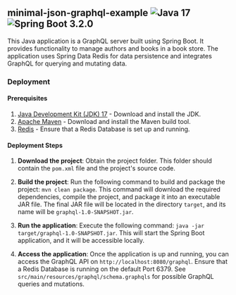 ## minimal-json-graphql-example ![Java 17](https://img.shields.io/badge/Java-17-green) ![Spring Boot 3.2.0](https://img.shields.io/badge/Spring--Boot-3.2.0-green)

This Java application is a GraphQL server built using Spring Boot. It provides functionality to manage authors and books in a book store. The application uses Spring Data Redis for data persistence and integrates GraphQL for querying and mutating data.

### Deployment

#### Prerequisites

1. [Java Development Kit (JDK) 17](https://jdk.java.net/17/) - Download and install the JDK.
2. [Apache Maven](https://maven.apache.org/download.cgi) - Download and install the Maven build tool.
3. [Redis](https://redis.io//) - Ensure that a Redis Database is set up and running.

#### Deployment Steps

1. **Download the project**: Obtain the project folder. This folder should contain the `pom.xml` file and the project's source code.

2. **Build the project**: Run the following command to build and package the project: `mvn clean package`. This command will download the required dependencies, compile the project, and package it into an executable JAR file. The final JAR file will be located in the directory `target`, and its name will be `graphql-1.0-SNAPSHOT.jar`.

3. **Run the application**: Execute the following command: `java -jar target/graphql-1.0-SNAPSHOT.jar`. This will start the Spring Boot application, and it will be accessible locally.

4. **Access the application**: Once the application is up and running, you can access the GraphQL API on `http://localhost:8080/graphql`. Ensure that a Redis Database is running on the default Port 6379. See `src/main/resources/graphql/schema.graphqls` for possible GraphQL queries and mutations.
